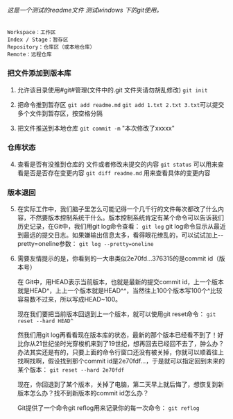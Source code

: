 ###### 这是一个测试的readme文件 测试windows 下的git使用。

```
Workspace：工作区
Index / Stage：暂存区
Repository：仓库区（或本地仓库）
Remote：远程仓库
```
### 把文件添加到版本库
1. 允许该目录使用#git#管理(文件中的.git 文件夹请勿胡乱修改)
`git init`

2. 把命令推到暂存区 
`git add readme.md`
`git add 1.txt 2.txt 3.txt`可以提交多个文件到暂存区，按空格分隔

3. 把文件推送到本地仓库
`git commit -m` "本次修改了xxxxx"
### 仓库状态
4. 查看是否有没推到仓库的 文件或者修改未提交的内容
`git status` 可以用来查看是否是否存在变更内容
`git diff readme.md` 用来查看具体的变更内容
### 版本退回
5. 在实际工作中，我们脑子里怎么可能记得一个几千行的文件每次都改了什么内容，不然要版本控制系统干什么。版本控制系统肯定有某个命令可以告诉我们历史记录，在Git中，我们用git log命令查看：
`git log`
git log命令显示从最近到最远的提交日志。如果嫌输出信息太多，看得眼花缭乱的，可以试试加上--pretty=oneline参数：
`git log --pretty=oneline`

6. 需要友情提示的是，你看到的一大串类似2e70fd...376315的是commit id（版本号）

	在 Git中，用HEAD表示当前版本，也就是最新的提交commit id，上一个版本就是HEAD^，上上一个版本就是HEAD^^，当然往上100个版本写100个^比较容易数不过来，所以写成HEAD~100。

	现在我们要把当前版本回退到上一个版本，就可以使用git reset命令：
	`git reset --hard HEAD^`
	
	然我们用git log再看看现在版本库的状态，最新的那个版本已经看不到了！好比你从21世纪坐时光穿梭机来到了19世纪，想再回去已经回不去了，肿么办？
	办法其实还是有的，只要上面的命令行窗口还没有被关掉，你就可以顺着往上找啊找啊，假设找到那个commit id是2e70fdf...，于是就可以指定回到未来的某个版本：
	`git reset --hard 2e70fdf`
	
	现在，你回退到了某个版本，关掉了电脑，第二天早上就后悔了，想恢复到新版本怎么办？找不到新版本的commit id怎么办？

	Git提供了一个命令git reflog用来记录你的每一次命令：
	`git reflog`
	